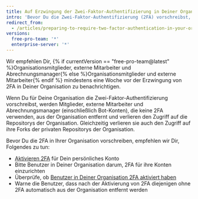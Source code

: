 ```yaml
---
title: Auf Erzwingung der Zwei-Faktor-Authentifizierung in Deiner Organisation vorbereiten
intro: 'Bevor Du die Zwei-Faktor-Authentifizierung (2FA) vorschreibst, kannst Du die Benutzer über die anstehende Änderungen informieren und überprüfen, wer die 2FA bereits nutzt.'
redirect_from:
  - /articles/preparing-to-require-two-factor-authentication-in-your-organization
versions:
  free-pro-team: '*'
  enterprise-server: '*'
---
```


Wir empfehlen Dir, {% if currentVersion == "free-pro-team@latest" %}Organisationsmitglieder, externe Mitarbeiter und Abrechnungsmanager{% else %}Organisationsmitglieder und externe Mitarbeiter{% endif %} mindestens eine Woche vor der Erzwingung von 2FA in Deiner Organisation zu benachrichtigen.

Wenn Du für Deine Organisation die Zwei-Faktor-Authentifizierung vorschreibst, werden Mitglieder, externe Mitarbeiter und Abrechnungsmanager (einschließlich Bot-Konten), die keine 2FA verwenden, aus der Organisation entfernt und verlieren den Zugriff auf die Repositorys der Organisation. Gleichzeitig verlieren sie auch den Zugriff auf ihre Forks der privaten Repositorys der Organisation.

Bevor Du die 2FA in Ihrer Organisation vorschreiben, empfehlen wir Dir, Folgendes zu tun:
  - [Aktivieren 2FA](/articles/securing-your-account-with-two-factor-authentication-2fa/) für Dein persönliches Konto
  - Bitte Benutzer in Deiner Organisation darum, 2FA für ihre Konten einzurichten
  - Überprüfe, ob [Benutzer in Deiner Organisation 2FA aktiviert haben](/articles/viewing-whether-users-in-your-organization-have-2fa-enabled/)
  - Warne die Benutzer, dass nach der Aktivierung von 2FA diejenigen ohne 2FA automatisch aus der Organisation entfernt werden
